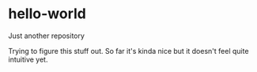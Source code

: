 hello-world
===========

Just another repository

Trying to figure this stuff out. So far it's kinda nice but it doesn't feel quite intuitive yet.
